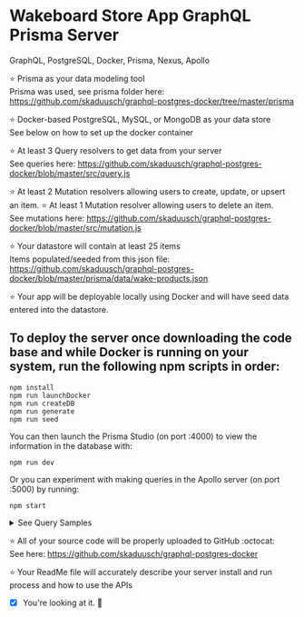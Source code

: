# Wakeboard Store App GraphQL Prisma Server

GraphQL, PostgreSQL, Docker, Prisma, Nexus, Apollo

:star: Prisma as your data modeling tool  
 Prisma was used, see prisma folder here: https://github.com/skaduusch/graphql-postgres-docker/tree/master/prisma

:star: Docker-based PostgreSQL, MySQL, or MongoDB as your data store  
 See below on how to set up the docker container

:star: At least 3 Query resolvers to get data from your server  
 See queries here: https://github.com/skaduusch/graphql-postgres-docker/blob/master/src/query.js

:star: At least 2 Mutation resolvers allowing users to create, update, or upsert an item.
:star: At least 1 Mutation resolver allowing users to delete an item.  
 See mutations here: https://github.com/skaduusch/graphql-postgres-docker/blob/master/src/mutation.js

:star: Your datastore will contain at least 25 items  
 Items populated/seeded from this json file: https://github.com/skaduusch/graphql-postgres-docker/blob/master/prisma/data/wake-products.json

:star: Your app will be deployable locally using Docker and will have seed data entered into the datastore.

## To deploy the server once downloading the code base and while Docker is running on your system, run the following npm scripts in order:

```
npm install
npm run launchDocker
npm run createDB
npm run generate
npm run seed
```

You can then launch the Prisma Studio (on port :4000) to view the information in the database with:

```
npm run dev
```

Or you can experiment with making queries in the Apollo server (on port :5000) by running:

```
npm start
```

<details>
<summary>See Query Samples</summary>
### Query Products:
```graphql
query allProducts {
	Products {
		id
		name
		category
		description
		price
		imageUrl
	}
}
```

```graphql
query singleProduct {
	Product(id: "ck8atgsrx0007kr7b3w3azya1") {
		id
		name
		category
		description
		price
		imageUrl
	}
}

```

```graphql
query productCategory {
	Category(category: "Wakeboards") {
		id
		name
		category
		description
		price
		imageUrl
	}
}
```

### Add a new product:
```graphql
mutation addProduct {
	createProduct(
		name: "Hyperlite Riot Nova"
		category: "Wakeboards"
		description: "This is the Riot Nova, it's sick."
		price: 799
		imageUrl: "https://www.hyperlite.com/images/square.png"
	) {
		id
		name
		category
		description
		price
		imageUrl
	}
}
```

### Update an existing product:
use the actual id string of the product you want to update
```graphql
mutation updateProduct {
	updateProduct(
		id: "ck8ckndoo0000kb7bi8gdw2li"
		description: "This is teh best wakeboard in existence. Ever. Don't even argue."
	) {
		id
		name
		category
		description
		price
		imageUrl
	}
}
```

### Delete an existing product:
use the actual id string of the product you want to delete
```graphql
mutation deleteProduct {
	deleteOneProduct(where: { id: "ck8gw1hpu0000lr7biier71xy" }) {
		id
		name
		category
	}
}
```

</details>

:star: All of your source code will be properly uploaded to GitHub :octocat:  
 See here: https://github.com/skaduusch/graphql-postgres-docker

:star: Your ReadMe file will accurately describe your server install and run process and how to use the APIs

-   [x] You're looking at it. :metal:
